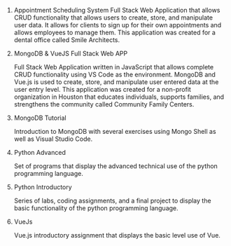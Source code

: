 1. Appointment Scheduling System
Full Stack Web Application that allows CRUD functionality that allows users to create, store, and manipulate user data. It allows for clients to sign up for their own appointments and allows employees to manage them. This application was created for a dental office called Smile Architects. 

2. MongoDB & VueJS Full Stack Web APP
 
    Full Stack Web Application written in JavaScript that allows complete CRUD functionality using VS Code as the environment. MongoDB and Vue.js is used to create, store, and manipulate user entered data at the user entry level. This application was created for a non-profit organization in Houston that educates individuals, supports families, and strengthens the community called Community Family Centers.

3. MongoDB Tutorial

    Introduction to MongoDB with several exercises using Mongo Shell as well as Visual Studio Code.
    
4. Python Advanced

    Set of programs that display the advanced technical use of the python programming language.
    
5. Python Introductory

    Series of labs, coding assignments, and a final project to display the basic functionality of the python programming language.
    
6. VueJs

    Vue.js introductory assignment that displays the basic level use of Vue.

